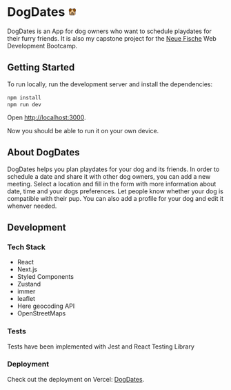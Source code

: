 # DogDates <img src="public/dog-icon.svg" width="20px" height="20px" alt="dog icon"/>

DogDates is an App for dog owners who want to schedule playdates for their furry friends. It is also my capstone project for the [Neue Fische](https://www.neuefische.de/) Web Development Bootcamp.

## Getting Started

To run locally, run the development server and install the dependencies:

```shell
npm install
npm run dev
```

Open [http://localhost:3000](http://localhost:3000).

Now you should be able to run it on your own device.

## About DogDates

DogDates helps you plan playdates for your dog and its friends. In order to schedule a date and share it with other dog owners, you can add a new meeting. Select a location and fill in the form with more information about date, time and your dogs preferences. Let people know whether your dog is compatible with their pup. You can also add a profile for your dog and edit it whenver needed.

## Development

### Tech Stack

- React
- Next.js
- Styled Components
- Zustand
- immer
- leaflet
- Here geocoding API
- OpenStreetMaps

### Tests

Tests have been implemented with Jest and React Testing Library

### Deployment

Check out the deployment on Vercel: [DogDates](https://capstone-project-alexwaligorski.vercel.app/).
